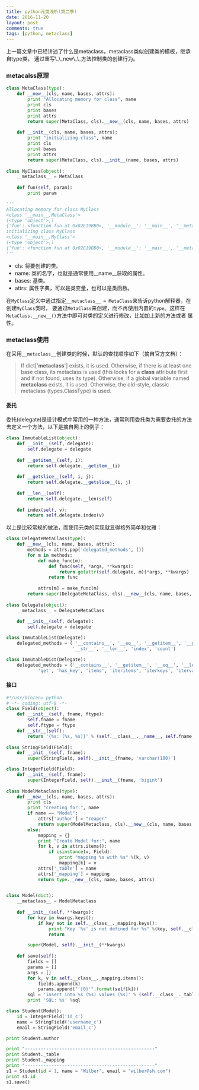 ```yaml
---
title: python元类浅析(第二季)
date: 2016-11-20
layout: post
comments: true
tags: [python, metaclass]
---
```


<p id="div-border-top-blue">上一篇文章中已经讲述了什么是metaclass，metaclass类似创建类的模板，继承自type类，
通过重写<span id="inline-green">\_\_new\_\_</span>方法控制类的创建行为。</p>


<!-- more -->

### metacalss原理

```python
class MetaClass(type):
    def __new__(cls, name, bases, attrs):
        print "Allocating memory for class", name
        print cls
        print bases
        print attrs
        return super(MetaClass, cls).__new__(cls, name, bases, attrs)
		
    def __init__(cls, name, bases, attrs):
        print "initializing class", name
        print cls
        print bases
        print attrs
        return super(MetaClass, cls).__init__(name, bases, attrs)
		
class MyClass(object):
    __metaclass__ = MetaClass
	
    def fun(self, param):
        print param

'''
Allocating memory for class MyClass
<class '__main__.MetaClass'>
(<type 'object'>,)
{'fun': <function fun at 0x02E19BB0>, '__module__': '__main__', '__metaclass__': <class '__main__.MetaClass'>}
initializing class MyClass
<class '__main__.MyClass'>
(<type 'object'>,)
{'fun': <function fun at 0x02E19BB0>, '__module__': '__main__', '__metaclass__': <class '__main__.MetaClass'>}
'''
```

- cls: 将要创建的类。
- name: 类的名字，也就是通常使用__name__获取的属性。
- bases: 基类。
- attrs: 属性字典，可以是类变量，也可以是类函数。

在`MyClass`定义中通过指定`__metaclass__ = MetaClass`来告诉python解释器，在创建`MyClass`类时，
要通过`MetaClass`来创建，而不再使用内置的`type`。这样在`MetaClass.__new__()`方法中即可对类的定义进行修改，比如加上新的方法或者
属性。

### metaclass使用

在采用`__metaclass__`创建类的时候，默认的查找顺序如下（摘自官方文档）：
> If dict['__metaclass__'] exists, it is used.
> Otherwise, if there is at least one base class, its metaclass is used (this looks for a __class__ attribute first and if not found, uses its type).
> Otherwise, if a global variable named __metaclass__ exists, it is used.
> Otherwise, the old-style, classic metaclass (types.ClassType) is used.

#### 委托
<span id="inline-blue">委托(delegate)</span>是设计模式中常用的一种方法，通常利用委托类为需要委托的方法
去定义一个方法，以下是摘自网上的例子：
```python
class ImmutableList(object):  
    def __init__(self, delegate):  
        self.delegate = delegate  
  
    def __getitem__(self, i):  
        return self.delegate.__getitem__(i)  
  
    def __getslice__(self, i, j):  
        return self.delegate.__getslice__(i, j)  
  
    def __len__(self):  
        return self.delegate.__len(self)  
  
    def index(self, v):  
        return self.delegate.index(v)  
```

以上是比较常规的做法，而使用元类的实现就显得格外简单和优雅：
```python
class DelegateMetaClass(type):  
    def __new__(cls, name, bases, attrs):  
        methods = attrs.pop('delegated_methods', ())   
        for m in methods:  
            def make_func(m):  
                def func(self, *args, **kwargs):  
                    return getattr(self.delegate, m)(*args, **kwargs)  
                return func  
  
            attrs[m] = make_func(m)  
        return super(DelegateMetaClass, cls).__new__(cls, name, bases, attrs)  
  
class Delegate(object):  
    __metaclass__ = DelegateMetaClass  
  
    def __init__(self, delegate):  
        self.delegate = delegate  

class ImmutableList(Delegate):  
    delegated_methods = ( '__contains__', '__eq__', '__getitem__', '__getslice__',   
                         '__str__', '__len__', 'index', 'count')  

class ImmutableDict(Delegate):  
    delegated_methods = ('__contains__', '__getitem__', '__eq__', '__len__', '__str__',   
            'get', 'has_key', 'items', 'iteritems', 'iterkeys', 'itervalues', 'keys', 'values')  

```

#### 接口

```python
#!/usr/bin/env python
# -*- coding: utf-8 -*-
class Field(object):
    def __init__(self, fname, ftype):
        self.fname = fname
        self.ftype = ftype
    def __str__(self):
        return '{%s: (%s, %s)}' % (self.__class__.__name__, self.fname, self.ftype)   
    
class StringField(Field):
    def __init__(self, fname):
        super(StringField, self).__init__(fname, 'varchar(100)')

class IntegerField(Field):
    def __init__(self, fname):
        super(IntegerField, self).__init__(fname, 'bigint')
    
class ModelMetaclass(type):
    def __new__(cls, name, bases, attrs):
        print cls
        print "creating for:", name
        if name == "Model":
            attrs['author'] = "reaper"
            return super(ModelMetaclass, cls).__new__(cls, name, bases, attrs)
        else:
            mapping = {}
            print "Create Model for:", name
            for k, v in attrs.items():
                if isinstance(v, Field):
                    print "mapping %s with %s" %(k, v)
                    mapping[k] = v
            attrs['_table'] = name 
            attrs['_mapping'] = mapping 
            return type.__new__(cls, name, bases, attrs)

    
class Model(dict):
    __metaclass__ = ModelMetaclass
    
    def __init__(self, **kwargs):
        for key in kwargs.keys():
            if key not in self.__class__._mapping.keys():
                print "Key '%s' is not defined for %s" %(key, self.__class__.__name__)
                return 

        super(Model, self).__init__(**kwargs)
        
    def save(self):
        fields = []
        params = []
        args = []
        for k, v in self.__class__._mapping.items():
            fields.append(k)
            params.append("'{0}'".format(self[k]))
        sql = 'insert into %s (%s) values (%s)' % (self.__class__._table, ','.join(fields), ','.join(params))
        print 'SQL: %s' %sql 

class Student(Model):
    id = IntegerField('id_c')
    name = StringField('username_c')
    email = StringField('email_c')

print Student.author

print "-------------------------------------------------"
print Student._table
print Student._mapping
print "-------------------------------------------------"
s1 = Student(id = 1, name = "Wilber", email = "wilber@sh.com")
print s1.id
s1.save()

```
